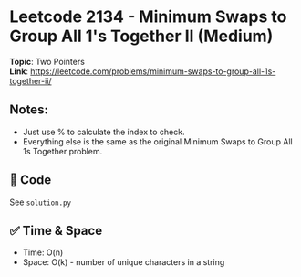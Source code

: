 # Leetcode 2134 - Minimum Swaps to Group All 1's Together II (Medium)

**Topic**: Two Pointers  
**Link**: https://leetcode.com/problems/minimum-swaps-to-group-all-1s-together-ii/

## Notes: 
 - Just use % to calculate the index to check.
 - Everything else is the same as the original Minimum Swaps to Group All 1s Together problem.

## 🧪 Code
See `solution.py`

## ✅ Time & Space
- Time: O(n)
- Space: O(k) - number of unique characters in a string